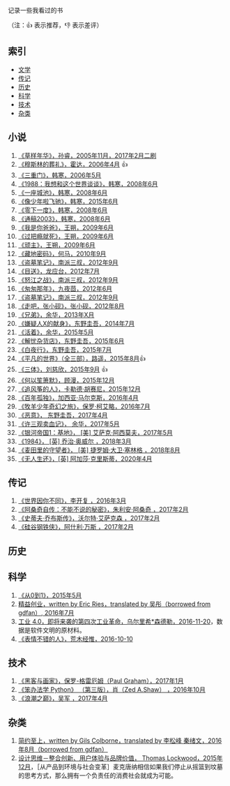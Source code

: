 记录一些我看过的书 

（注：:+1: 表示推荐，:-1: 表示差评）

## 索引

- [文学](#文学)
- [传记](#传记)
- [历史](#历史)
- [科学](#科学)
- [技术](#技术)
- [杂类](#杂类)

## 小说

  1. [《草样年华》，孙睿，2005年11月，2017年2月二刷]()
  2. [《穆斯林的葬礼》，霍达，2006年4月]() :+1:
  3. [《三重门》，韩寒，2006年5月]()
  4. [《1988：我想和这个世界谈谈》，韩寒，2008年6月]()
  5. [《一座城池》，韩寒，2008年6月]()
  6. [《像少年啦飞驰》，韩寒，2015年6月]()
  7. [《零下一度》，韩寒，2008年6月]()
  8. [《通稿2003》，韩寒，2008年6月]()
  9. [《我是你爸爸》，王朔，2009年6月]()
  10. [《过把瘾就死》，王朔，2009年6月]()
  11. [《顽主》，王朔，2009年6月]()
  12. [《藏地密码》，何马，2010年9月]()
  13. [《盗墓笔记》，南派三叔，2012年9月]()
  14. [《目送》，龙应台，2012年7月]()
  15. [《怒江之战》，南派三叔，2012年9月]()
  16. [《匆匆那年》，九夜茴，2012年6月]()
  17. [《盗墓笔记》，南派三叔，2012年9月]()
  18. [《走吧，张小砚》，张小砚，2012年8月]()
  19. [《兄弟》，余华，2013年X月]()
  20. [《嫌疑人X的献身》，东野圭吾，2014年7月]()
  21. [《活着》，余华，2015年5月]()
  22. [《解忧杂货店》，东野圭吾，2015年6月]()
  23. [《白夜行》，东野圭吾，2015年7月]()
  24. [《平凡的世界》（全三部），路遥，2015年8月]():+1:
  25. [《三体》，刘慈欣，2015年9月]() :+1:
  26. [《何以笙箫默》，顾漫，2015年12月]()
  27. [《追风筝的人》，卡勒德·胡赛尼，2015年12月]()
  28. [《百年孤独》，加西亚·马尔克斯，2016年4月]()
  29. [《牧羊少年奇幻之旅》，保罗·柯艾略，2016年7月]()
  30. [《恶意》， 东野圭吾，2017年4月]()
  31. [《许三观卖血记》， 余华，2017年5月]()
  32. [《银河帝国1：基地》， [美] 艾萨克·阿西莫夫，2017年5月]()
  33. [《1984》， [英] 乔治·奥威尔 ，2018年3月]()
  34. [《麦田里的守望者》， [美] 捷罗姆·大卫·塞林格 ，2018年8月]()
  35. [《无人生还》，[英] 阿加莎·克里斯蒂，2020年4月]()
  



## 传记
  1. [《世界因你不同》，李开复 ，2016年3月]()
  2. [《阿桑奇自传：不能不说的秘密》，朱利安·阿桑奇 ，2017年2月]()
  3. [《史蒂夫·乔布斯传》，沃尔特·艾萨克森  ，2017年2月]()
  4. [《硅谷钢铁侠》，阿什利·万斯  ，2017年2月]() 
  	

## 历史


## 科学

  1. [《从0到1》，2015年5月]()
  2. [精益创业，written by Eric Ries，translated by 吴彤（borrowed from gdfan）, 2016年7月]()
  3. [工业 4.0，即将来袭的第四次工业革命，乌尔里希*森德勒，2016-11-20]()，数据是软件文明的原材料。
  4. [《表情不错的人》，荒木经惟，2016-10-10]()

## 技术

  1. [《黑客与画家》，保罗-格雷厄姆（Paul Graham），2017年1月]()
  2. [《笨办法学 Python》 （第三版），肖（Zed A.Shaw） ，2016年10月]()
  3. [《浪潮之巅》，吴军 ，2017年4月]()
  

## 杂类

  1. [简约至上，written by Gils Colborne，translated by 李松峰 秦绪文，2016年8月（borrowed from gdfan）](https://github.com/BinaryArtists/reading-list/blob/master/book-reading/%E7%AE%80%E7%BA%A6%E8%87%B3%E4%B8%8A.md)
  2. [设计思维－整合创新、用户体验与品牌价值， Thomas Lockwood，2015年12月]()，［从产品到环境与社会变革］麦克唐纳相信如果我们停止从摇篮到坟墓的思考方式，那么拥有一个负责任的消费社会就成为可能。
